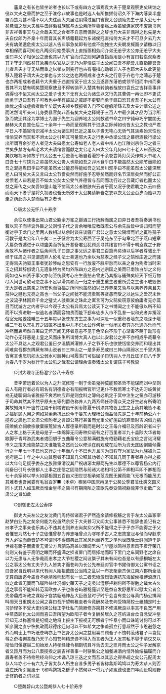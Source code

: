 <!-- { "loadSidebar": true } -->
　　藩臬之有长也皆坐论者也长以下或有四方之事焉袁大夫于楚臬观察吏矣转饷之役以大夫之重而护之至于淮徐非故事也是时选人有所推擢待诏久不下海内藩臬半虗署而楚为甚不得不以大夫往而大夫居江阴得过里门省觐太公颐庵先生于是太公七十矣悬弧之辰大夫椎牛击鲜徧召族属与太公素所厚善奉觞上寿虽留连家庆不废简书岂非吉祥善事天与之合哉夫天之合者不自意而偶得之之辞也乃大夫非偶得之也先是大夫自仪郎为齐臬十年而晋其长声绩籍籍起为东诸侯冠直指倚大夫才不可旦夕去乃大夫有幼弟遘危疾太公以遽人告曰事急矣即有他虞不能独生大夫朝发椷而夕请檄以归幸相保而喜可知也凡两阅月始受事济上直指亟相劳问介弟无恙乎太公亦无恙乎大夫谢曰幸父子相保公之惠也其以为旷官而讨之则何辞直指竟用是小有言曰若袁观察者其才守无间然矣其急弟而以官从之无乃为非情语乎太公闻曰吾不能誉儿直指能誉吾儿者且夫才守无坫而重之以孝友则完行也古有囓指心动者非人子也耶大夫以此更量移入楚君子谓大夫之孝也与太公之达也两相成者也大夫之行意于齐也今之蒲志于楚也亦两相成者也藉令大夫重于违直指宽于应太公且遂晋东藩伯或领节钺而中州而秦晋其不为楚有明矣楚观察使且不得转饷不入楚其有转饷者哉故曰袁氏之吉祥善事非偶得也不佞又闻太公之爱子也天下无有太公为诸生以文行先其曹偶一再诎即不更试而勇于退曰吾有子可教也中年有鼓盆之戚即不更娶而勇于鳏曰恐其虗吾子也太公有幽忧之疾成症瘕者数年矣既大夫领乡荐报者入门不知症瘕所繇去及大夫计偕公送之而泫然谓所亲曰儿身委县官矣非吾有矣大夫之释褐于三百人中最少其才品为当涂所急而故迂其涂为学博士为国子先生为迎养地太公则数遗书命之曰宁钝毋巧宁闇闇无赫赫大夫自筮仕后二十余年十一命而至观察其于进退之际绰如也皆太公之教也严君平日人不婚宦情识减半太公为诸生时巳近之虽以子贵无艳心无骄气其淡素殆天性也恬愉交养而天和不滑太公之引年其可量邪大夫之行也中丞梁公饯之幕府酒数行梁公出所谓百余岁老人者见大夫曰愿太公寿如老人老人者中州人也江陵刘宗伯习之者三世矣多禁方有却老术大夫请绪言而献之太公老人曰太公年几何曰七十老人曰吾孩之矣饮噉视听如故乎曰太公五十后更善七箸自着漫抄千余卷尝篝灯荧荧作蝇头书老人曰吾七十时饶为之矣虽然太公贵人也能如吾之丱木食乎曰不能虽然太公能节啬能如吾之混迹卑田乎曰不能虽然太公能忍辱能如吾之岩居川观乎曰不能虽然太公能深居老人曰可矣大夫又言曰太公节啬矣然而好施予忍辱矣然而好名节深居矣然而好公正发愤老人曰若是吾不如太公矣太公受气养德皆与吾同而功行过之吾藏灯者也而太公益之膏传之火矣吾如童山能不凿焉太公者触肤兴云者乎而又况于使君助之以云四岳而雨天下者乎是将久视者也吾无所效于太公矣请解吾之衣以衣太公至百岁而贻以刀圭之药此亦入楚而后有之者也 

　　○唐太公无怀八十寿序 

　　余往以使事出常山君公觞余万峯之巅酒三行扬觯而属之曰异日者吾将奏满书也若以天子而华衮外臣之父则惟子代之言余唯唯应教既君公与余先后皆中谗归归而望衡对宇于龙门之里两人数相过从余时谈庄谈骚广君公之意太公隔垣而听之辄称孺子可教于是太公年八十矣二三子征言为太公寿西至于吴苑东至于勾章北至于燕山短章大篇杂沓逓进于以颂盛美而祈恒升甚备君公犹顾余寻其绪言曰不得于朝盍谋之于野余敢不从诸作者之后余闻孔子曰迩之事父远之事君三百篇尚矣诗以后学者尊骚比于经于庄周之书见谓遗弃人伦礼法士弗道也乃余以为慈孝之经子父之鹄惟庄近之而骚无得焉夫驰驱王事者犹轸陟岵之思安有一行放废不胜牢愁而以亲之身为殉者当时宋玉之招其辞俶诡几无遗象特为灵均外陈四方之恶内述宗国之美而巳南陔白华之义何阙如也从曰资于事父亦何至伤厥考心庄生虽掊击曾史乃其指与骚殊矣轻天下细万物尽人间世可欣可恋之事不足以滑其和而一归之于重生重生者重所受之生也不敢毁伤无大是者此慈亲之所安也而百福之所同也虽然如以巳养养亲又孰与以亲养养亲且夫孺仲之遯也元亮之高也一当父子之间犹不能混贵贱等贤愚而受之以达生之爱况末世之波流乎林回弃千金之璧丈人骇重渊之珠此之寓言可为父鹄矣窃意彼伯庸者无亦蒿目而忧游方之内者乎以今观于太公有异焉太公读天下之书博闻之士不能傲以所不知而不以资进取一似逃名者清而容物贵而能下郄车徒步入市不乱羣一似和光者弃捐淫俗室无姬姜独睡三十五年每以张苍东方生之事为可深耻一似重积者墙东之隐深于嵁巗二千石以宾礼宾之固匿不出里中儿不识太公作何状一似闭关者穷亦乐通亦乐而气冲然而衷坦然自署曰无怀吾闻无怀者意恚不见于色坚白不形于心渐毒不萌于动形有动作心无好恶是上皇之风而庄生所谓博大真人也以此安君公之养不亦相成乎哉藉令太公不具达人之观君公虽日夕温情澣濯修人子之节不乐也欲使恬愉交养而和理出其间难矣吾郡东隅厥有神山说者曰三神山之一是多寿民或曰三神山隔弱水三千里大抵皆寓言也忘机如太公弱水可航神山可履羡门可侣屈子曰彷羽人于丹丘庄子曰八千岁为春八千岁为秋行于太公见之哉君公请理余语奏诸太公复谓孺子可教否 

　　○封大理寺正杨澄宇公八十寿序 

　　昔李萧远着论以为人之升沉修短一制于命虽鬼神莫能预圣哲不能谋而刘中垒则云人有隐行者必有昭名有阴德者必有阳报稗官所记更仆不数若寒士不达先习岐黄贫衲无徒聊饲鸟雀雅报不爽若响应声是则食料之簿何必夙定于冥中注生之箓亦可游移于司命其然其不然乎原夫五等列爵伯称养人九两系师任称得众天之好生必有所寄明矣故知渭川千亩竹江陵千树橘安邑千树枣陈夏千树漆其物皆卫生之上药其地皆不老之福庭顾人用之何如耳余素抗此说今于娄东大理杨公而益验先是二十年前杨公六十揽揆之辰也王文肃公修酌者之言颂公笃行甚备而尤重公好施曰饥寒借财吉凶借力捐田赡族立祠收宗散粟赈荒皆古人厚德录所载而是时公之王毋介福巳及百龄识者曰宁人之孝上格于天是毋是子一体绵算无问寿种抑语有之行百里者半九十盖陟大华者每歇脚于青坪游武夷者或回舠于五曲藉令公意稍满假施有倦勤藉老氏宝俭之言诎冯驩市义之策夫谁能禁之夫谁能訾之然而公以修涂在前观成在后所为资无匡困倒廪倾囊行之十年七十不巳也又行之十年而八十不巳也方且习为日程守为家法为九族被为三党府是二十年之中人向其惠者不知其几公积其功者亦不知其几同于寿者寿亦得之报以大年何足疑乎娄东之族雅重清议其尸祝琅琊太原两先生以厚德不以尊官杨公内行纯备日引月长彼都人士事之庄信之固隐然与前诸大老相埒公第不卿相耳即不卿相而七十余家待以举火如晏相国五百亩义田世世相承如范龙图无翼而能飞无根而能茂尤其难者也吾闻娄有毛翁百岁■〈禾卓〉稧吴中国庆再见于公矣公季君菃仕类文园义同卜式其人如玉厥贡惟金皇华之简书有期南陔之笙歌先奏受简祝觞愧非惇史敢广文肃公之旨如此 

　　○封御史左太公寿序 

　　御史大夫左公之友沈黄门周侍御诸君子俨然造余请修祝觞之言于左太公盖冢宰赵梦白业先之矣余何能为役虽然余交于大夫甚习又闻太公事甚悉不能辞也盖记有之曰孝子之事亲也乐其心不违其志则养志尚矣抑父所不能得之于子子亦不能得之于父者惟志为然七十子之徒惟曾参为养志唯曾点为嘐嘐乎古人之志故童冠与偕而卑繇求万人必往而藐晋楚不可谓同不得谓典此其家风也而养志之凖也世既晚士鲜闻道于是世禄有骄子而骤贵无贤父方且驷马高盖以耀闾里朱门华屋以鸣得意素风不着浮荣几何则又有鉴于高明之瞰而怀盛满之损者屏门而居择地而蹈下里门之车同野老之席自以为无患与人无争哉而忠孝之大节社稷之闳议槩乎其未有闻也吾是以有感桐城左太公之事太公有丈夫子九人皆隽才而苍屿为长公先奉廷对官中书擢侍御太公寓书诏之曰吾家自丘明以来代有闻人始祖戴国公当隋之乱以一布衣聚豪杰保江南六郡所全活无算自唐迄今庙食不绝靖难师起有长一长二者忠愤激烈鲁连抗东海留侯椎博浪庶几似之此皆无翼而飞履险益壮况御史藉天子之宠灵以澄察抨剌何所不得勉之哉太古久远之事吾不能知韩范富欧亦人子也盖苍屿雅稔庭训至是益自发舒思所以慰太公者会先帝鼎成听政之谋起于宫禁貂珰神丛大臣首鼠时乎时乎会当有变公与黄门杨公排阊呌阍天日重朗太公闻之喜曰吾所望韩稚圭者今竟酬矣及苍屿受特简较士畿辅是时士习骄悍多不受大吏约束公标正学杜私门简厥修亦简其不修进厥良以率其不良宽严用中蒸蒸顾化太公闻而喜曰吾所望为欧阳子者今复酬矣居久之苍屿进台佥自念受冲皇异知无以称塞惟是纪纲之地将上报主下报视无可解者宁忤羣小而口诛笔讨何可以不知彦国之直宁忤执政而超德序迁何可以不如希文之争盖孤立行意超然于市恩避怨之外而朝士上书巧诋苍屿亦上书乞身太公闻之益用喜曰顾吾子不愧韩范诸君子耳岂忧蒋之奇梅询辈哉乃天子心知苍屿精忠谗不得入而言者为正人发其私不容于清议又以衔恤归偃蹇越二旬始发人持孝经律令相劘切且咋舌去去之匝月而太公之仲子发解京者又匝月而为公八袠揽揆之辰吉祥善事一时骈集公之加餐进酒内恬外愉绥福履而介眉寿者盖不待修熊经鸟伸之术诵八琼三迭之文而吾以其志之得养觇之矣公元配周太恭人年亦七十有六九子皆太恭人所生自昔多男子者皆称螽斯鸣鸠以为寿太恭人则否岂左氏所引鳯凰于飞和鸣锵锵之繇乎不然何以一将九子如鳯德也更四年而设帨则野史修酌者之词以进 

　　○楚魏碧山太公暨胡恭人七十阶寿序 

